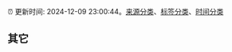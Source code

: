 :alarm_clock: 更新时间: 2024-12-09 23:00:44。[来源分类](../README.md)、[标签分类](../TAGS.md)、[时间分类](../TIMELINE.md)

## 其它



